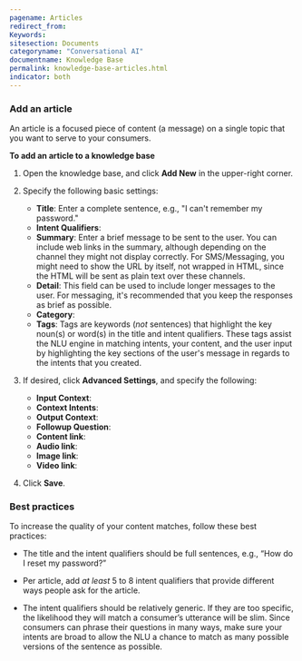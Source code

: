 ```yaml
---
pagename: Articles
redirect_from:
Keywords:
sitesection: Documents
categoryname: "Conversational AI"
documentname: Knowledge Base
permalink: knowledge-base-articles.html
indicator: both
---
```


### Add an article

An article is a focused piece of content (a message) on a single topic that you want to serve to your consumers.




**To add an article to a knowledge base**

1. Open the knowledge base, and click **Add New** in the upper-right corner.
2. Specify the following basic settings:

    * **Title**: Enter a complete sentence, e.g., "I can't remember my password."
    * **Intent Qualifiers**:
    * **Summary**: Enter a brief message to be sent to the user. You can include web links in the summary, although depending on the channel they might not display correctly. For SMS/Messaging, you might need to show the URL by itself, not wrapped in HTML, since the HTML will be sent as plain text over these channels.
    * **Detail**: This field can be used to include longer messages to the user. For messaging, it's recommended that you keep the responses as brief as possible.
    * **Category**:
    * **Tags**: Tags are keywords (*not* sentences) that highlight the key noun(s) or word(s) in the title and intent qualifiers. These tags assist the NLU engine in matching intents, your content, and the user input by highlighting the key sections of the user's message in regards to the intents that you created.

3. If desired, click **Advanced Settings**, and specify the following:

    * **Input Context**:
    * **Context Intents**:
    * **Output Context**:
    * **Followup Question**:
    * **Content link**:
    * **Audio link**: 
    * **Image link**:
    * **Video link**:

4. Click **Save**.

### Best practices

To increase the quality of your content matches, follow these best practices:

* The title and the intent qualifiers should be full sentences, e.g., “How do I reset my password?”

* Per article, add *at least* 5 to 8 intent qualifiers that provide different ways people ask for the article.

* The intent qualifiers should be relatively generic. If they are too specific, the likelihood they will match a consumer’s utterance will be slim. Since consumers can phrase their questions in many ways, make sure your intents are broad to allow the NLU a chance to match as many possible versions of the sentence as possible.